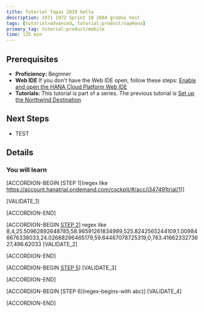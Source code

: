 ```yaml
---
title: Tutorial Topaz 2019 hello 
description: 1971 1972 Sprint 18 2604 grodno test
tags: [tutorial>advanced, tutorial:product/sapHana]
primary_tag: tutorial:product/mobile
time: 135 min
---
```



## Prerequisites  
 - **Proficiency:** Beginner 
 - **Web IDE** If you don't have the Web IDE open, follow these steps: [Enable and open the HANA Cloud Platform Web IDE](https://go.sap.com/developer/tutorials/sapui5-webide-open-webide.html)
 - **Tutorials:** This tutorial is part of a series.  The previous tutorial is [Set up the Northwind Destination](https://go.sap.com/developer/tutorials/hcp-create-destination.html)

## Next Steps
 - TEST
  

## Details
### You will learn  

[ACCORDION-BEGIN [STEP 1](regex like https://account.hanatrial.ondemand.com/cockpit/#/acc/i347491trial/1)] 

[VALIDATE_1] 

[ACCORDION-END]

[ACCORDION-BEGIN [STEP 2](regex)] 
regex like 8,4,25.50962892648785,58.96591261834999,525.8242565244109,1.009846676338033,24.02668296465179,59.64467078725319,0,763.4166233273627,496.62033
[VALIDATE_2] 

[ACCORDION-END]

[ACCORDION-BEGIN [STEP 5](rexact-match-precise)] 
[VALIDATE_3] 

[ACCORDION-END]

[ACCORDION-BEGIN [STEP 6](regex-begins-with abc)] 
[VALIDATE_4] 

[ACCORDION-END]
